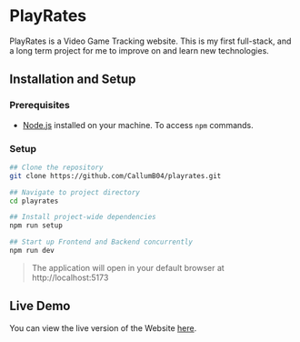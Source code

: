 # PlayRates

PlayRates is a Video Game Tracking website. This is my first full-stack, and a long term project for me to improve on and learn new technologies.

## Installation and Setup

### Prerequisites

-   [Node.js](https://nodejs.org/) installed on your machine. To access `npm` commands.

### Setup

```bash
## Clone the repository
git clone https://github.com/CallumB04/playrates.git

## Navigate to project directory
cd playrates

## Install project-wide dependencies
npm run setup

## Start up Frontend and Backend concurrently
npm run dev
```

> The application will open in your default browser at http://localhost:5173

## Live Demo

You can view the live version of the Website [here](https://callumb04.github.io/PlayRates).
